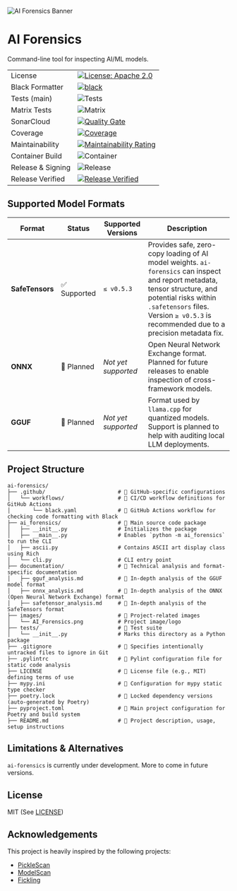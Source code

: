 ![AI Forensics Banner](https://raw.githubusercontent.com/interwebshack/ai-forensics/main/images/AI_Forensics.png)

# AI Forensics  
Command-line tool for inspecting AI/ML models.

|                   |                                                                                                    |
|-------------------|----------------------------------------------------------------------------------------------------|
| License           | [![License: Apache 2.0](https://img.shields.io/crates/l/apa)](https://opensource.org/license/mit/) |
| Black Formatter   | [![black](https://github.com/interwebshack/ai-forensics/actions/workflows/black.yml/badge.svg)](https://github.com/interwebshack/ai-forensics/actions/workflows/black.yml) |
| Tests (main)      | ![Tests](https://github.com/interwebshack/ai-forensics/actions/workflows/test.yml/badge.svg) |
| Matrix Tests      | ![Matrix](https://github.com/interwebshack/ai-forensics/actions/workflows/test-matrix.yml/badge.svg) |
| SonarCloud        | [![Quality Gate](https://sonarcloud.io/api/project_badges/measure?project=interwebshack_ai-forensics&metric=alert_status)](https://sonarcloud.io/summary/new_code?id=interwebshack_ai-forensics) |
| Coverage          | [![Coverage](https://sonarcloud.io/api/project_badges/measure?project=interwebshack_ai-forensics&metric=coverage)](https://sonarcloud.io/summary/new_code?id=interwebshack_ai-forensics) |
| Maintainability   | [![Maintainability Rating](https://sonarcloud.io/api/project_badges/measure?project=interwebshack_ai-forensics&metric=sqale_rating)](https://sonarcloud.io/summary/new_code?id=interwebshack_ai-forensics) |
| Container Build   | ![Container](https://github.com/interwebshack/ai-forensics/actions/workflows/build-container.yml/badge.svg) |
| Release & Signing | ![Release](https://github.com/interwebshack/ai-forensics/actions/workflows/release.yml/badge.svg) |
| Release Verified  | [![Release Verified](https://github.com/interwebshack/ai-forensics/actions/workflows/verify-release.yml/badge.svg)](https://github.com/yourgithubuser/ai-forensics/actions/workflows/verify-release.yml) |
  
## Supported Model Formats

| Format          | Status       | Supported Versions  | Description |
|-----------------|--------------|---------------------|-------------|
| **SafeTensors** | ✅ Supported | `≤ v0.5.3`          | Provides safe, zero-copy loading of AI model weights. `ai-forensics` can inspect and report metadata, tensor structure, and potential risks within `.safetensors` files. Version `≥ v0.5.3` is recommended due to a precision metadata fix. |
| **ONNX**        | 🚧 Planned   | _Not yet supported_ | Open Neural Network Exchange format. Planned for future releases to enable inspection of cross-framework models. |
| **GGUF**        | 🚧 Planned   | _Not yet supported_ | Format used by `llama.cpp` for quantized models. Support is planned to help with auditing local LLM deployments. |

  
## Project Structure

```shell
ai-forensics/
├── .github/                       # 📁 GitHub-specific configurations
│   └── workflows/                 # 📁 CI/CD workflow definitions for GitHub Actions
│       └── black.yaml             # 📄 GitHub Actions workflow for checking code formatting with Black
├── ai_forensics/                  # 📁 Main source code package
│   ├── __init__.py                # Initializes the package
│   ├── __main__.py                # Enables `python -m ai_forensics` to run the CLI
│   ├── ascii.py                   # Contains ASCII art display class using Rich
│   └── cli.py                     # CLI entry point
├── documentation/                 # 📁 Technical analysis and format-specific documentation
│   ├── gguf_analysis.md           # 📄 In-depth analysis of the GGUF model format
│   ├── onnx_analysis.md           # 📄 In-depth analysis of the ONNX (Open Neural Network Exchange) format
│   ├── safetensor_analysis.md     # 📄 In-depth analysis of the SafeTensors format
├── images/                        # 📁 Project-related images
│   └── AI_Forensics.png           # Project image/logo
├── tests/                         # 📁 Test suite
│   └── __init__.py                # Marks this directory as a Python package
├── .gitignore                     # 📄 Specifies intentionally untracked files to ignore in Git
├── .pylintrc                      # 📄 Pylint configuration file for static code analysis
├── LICENSE                        # 📄 License file (e.g., MIT) defining terms of use
├── mypy.ini                       # 📄 Configuration for mypy static type checker
├── poetry.lock                    # 📄 Locked dependency versions (auto-generated by Poetry)
├── pyproject.toml                 # 📄 Main project configuration for Poetry and build system
├── README.md                      # 📄 Project description, usage, setup instructions

```
## Limitations & Alternatives

`ai-forensics` is currently under development.  More to come in future versions.  


## License

MIT (See [LICENSE](./LICENSE))

## Acknowledgements

This project is heavily inspired by the following projects: 
* [PickleScan](https://github.com/mmaitre314/picklescan)  
* [ModelScan](https://github.com/protectai/modelscan)  
* [Fickling](https://github.com/trailofbits/fickling)  
